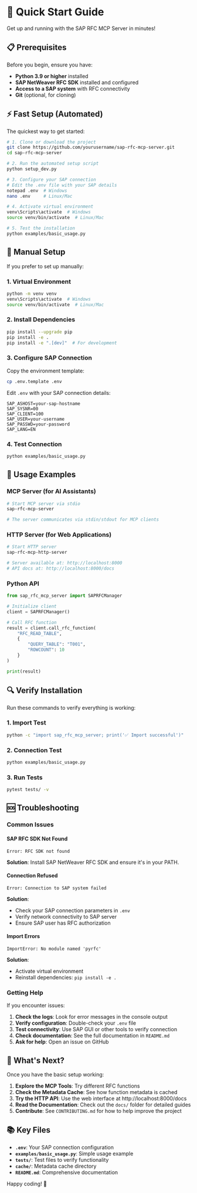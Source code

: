 # 🚀 Quick Start Guide

Get up and running with the SAP RFC MCP Server in minutes!

## 📋 Prerequisites

Before you begin, ensure you have:

- **Python 3.9 or higher** installed
- **SAP NetWeaver RFC SDK** installed and configured
- **Access to a SAP system** with RFC connectivity
- **Git** (optional, for cloning)

## ⚡ Fast Setup (Automated)

The quickest way to get started:

```bash
# 1. Clone or download the project
git clone https://github.com/yourusername/sap-rfc-mcp-server.git
cd sap-rfc-mcp-server

# 2. Run the automated setup script
python setup_dev.py

# 3. Configure your SAP connection
# Edit the .env file with your SAP details
notepad .env  # Windows
nano .env     # Linux/Mac

# 4. Activate virtual environment
venv\Scripts\activate  # Windows
source venv/bin/activate  # Linux/Mac

# 5. Test the installation
python examples/basic_usage.py
```

## 🔧 Manual Setup

If you prefer to set up manually:

### 1. Virtual Environment

```bash
python -m venv venv
venv\Scripts\activate  # Windows
source venv/bin/activate  # Linux/Mac
```

### 2. Install Dependencies

```bash
pip install --upgrade pip
pip install -e .
pip install -e ".[dev]"  # For development
```

### 3. Configure SAP Connection

Copy the environment template:
```bash
cp .env.template .env
```

Edit `.env` with your SAP connection details:
```env
SAP_ASHOST=your-sap-hostname
SAP_SYSNR=00
SAP_CLIENT=100
SAP_USER=your-username
SAP_PASSWD=your-password
SAP_LANG=EN
```

### 4. Test Connection

```bash
python examples/basic_usage.py
```

## 🎯 Usage Examples

### MCP Server (for AI Assistants)

```bash
# Start MCP server via stdio
sap-rfc-mcp-server

# The server communicates via stdin/stdout for MCP clients
```

### HTTP Server (for Web Applications)

```bash
# Start HTTP server
sap-rfc-mcp-http-server

# Server available at: http://localhost:8000
# API docs at: http://localhost:8000/docs
```

### Python API

```python
from sap_rfc_mcp_server import SAPRFCManager

# Initialize client
client = SAPRFCManager()

# Call RFC function
result = client.call_rfc_function(
    "RFC_READ_TABLE",
    {
        "QUERY_TABLE": "T001",
        "ROWCOUNT": 10
    }
)

print(result)
```

## 🔍 Verify Installation

Run these commands to verify everything is working:

### 1. Import Test
```bash
python -c "import sap_rfc_mcp_server; print('✅ Import successful')"
```

### 2. Connection Test
```bash
python examples/basic_usage.py
```

### 3. Run Tests
```bash
pytest tests/ -v
```

## 🆘 Troubleshooting

### Common Issues

#### SAP RFC SDK Not Found
```
Error: RFC SDK not found
```
**Solution**: Install SAP NetWeaver RFC SDK and ensure it's in your PATH.

#### Connection Refused
```
Error: Connection to SAP system failed
```
**Solution**: 
- Check your SAP connection parameters in `.env`
- Verify network connectivity to SAP server
- Ensure SAP user has RFC authorization

#### Import Errors
```
ImportError: No module named 'pyrfc'
```
**Solution**: 
- Activate virtual environment
- Reinstall dependencies: `pip install -e .`

### Getting Help

If you encounter issues:

1. **Check the logs**: Look for error messages in the console output
2. **Verify configuration**: Double-check your `.env` file
3. **Test connectivity**: Use SAP GUI or other tools to verify connection
4. **Check documentation**: See the full documentation in `README.md`
5. **Ask for help**: Open an issue on GitHub

## 🎉 What's Next?

Once you have the basic setup working:

1. **Explore the MCP Tools**: Try different RFC functions
2. **Check the Metadata Cache**: See how function metadata is cached
3. **Try the HTTP API**: Use the web interface at http://localhost:8000/docs
4. **Read the Documentation**: Check out the `docs/` folder for detailed guides
5. **Contribute**: See `CONTRIBUTING.md` for how to help improve the project

## 📚 Key Files

- **`.env`**: Your SAP connection configuration
- **`examples/basic_usage.py`**: Simple usage example
- **`tests/`**: Test files to verify functionality
- **`cache/`**: Metadata cache directory
- **`README.md`**: Comprehensive documentation

Happy coding! 🚀
